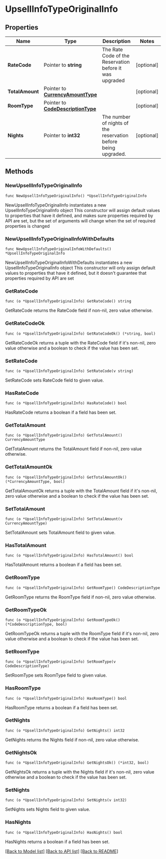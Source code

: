 # UpsellInfoTypeOriginalInfo

## Properties

Name | Type | Description | Notes
------------ | ------------- | ------------- | -------------
**RateCode** | Pointer to **string** | The Rate Code of the Reservation before it was upgraded | [optional] 
**TotalAmount** | Pointer to [**CurrencyAmountType**](CurrencyAmountType.md) |  | [optional] 
**RoomType** | Pointer to [**CodeDescriptionType**](CodeDescriptionType.md) |  | [optional] 
**Nights** | Pointer to **int32** | The number of nights of the reservation before being upgraded. | [optional] 

## Methods

### NewUpsellInfoTypeOriginalInfo

`func NewUpsellInfoTypeOriginalInfo() *UpsellInfoTypeOriginalInfo`

NewUpsellInfoTypeOriginalInfo instantiates a new UpsellInfoTypeOriginalInfo object
This constructor will assign default values to properties that have it defined,
and makes sure properties required by API are set, but the set of arguments
will change when the set of required properties is changed

### NewUpsellInfoTypeOriginalInfoWithDefaults

`func NewUpsellInfoTypeOriginalInfoWithDefaults() *UpsellInfoTypeOriginalInfo`

NewUpsellInfoTypeOriginalInfoWithDefaults instantiates a new UpsellInfoTypeOriginalInfo object
This constructor will only assign default values to properties that have it defined,
but it doesn't guarantee that properties required by API are set

### GetRateCode

`func (o *UpsellInfoTypeOriginalInfo) GetRateCode() string`

GetRateCode returns the RateCode field if non-nil, zero value otherwise.

### GetRateCodeOk

`func (o *UpsellInfoTypeOriginalInfo) GetRateCodeOk() (*string, bool)`

GetRateCodeOk returns a tuple with the RateCode field if it's non-nil, zero value otherwise
and a boolean to check if the value has been set.

### SetRateCode

`func (o *UpsellInfoTypeOriginalInfo) SetRateCode(v string)`

SetRateCode sets RateCode field to given value.

### HasRateCode

`func (o *UpsellInfoTypeOriginalInfo) HasRateCode() bool`

HasRateCode returns a boolean if a field has been set.

### GetTotalAmount

`func (o *UpsellInfoTypeOriginalInfo) GetTotalAmount() CurrencyAmountType`

GetTotalAmount returns the TotalAmount field if non-nil, zero value otherwise.

### GetTotalAmountOk

`func (o *UpsellInfoTypeOriginalInfo) GetTotalAmountOk() (*CurrencyAmountType, bool)`

GetTotalAmountOk returns a tuple with the TotalAmount field if it's non-nil, zero value otherwise
and a boolean to check if the value has been set.

### SetTotalAmount

`func (o *UpsellInfoTypeOriginalInfo) SetTotalAmount(v CurrencyAmountType)`

SetTotalAmount sets TotalAmount field to given value.

### HasTotalAmount

`func (o *UpsellInfoTypeOriginalInfo) HasTotalAmount() bool`

HasTotalAmount returns a boolean if a field has been set.

### GetRoomType

`func (o *UpsellInfoTypeOriginalInfo) GetRoomType() CodeDescriptionType`

GetRoomType returns the RoomType field if non-nil, zero value otherwise.

### GetRoomTypeOk

`func (o *UpsellInfoTypeOriginalInfo) GetRoomTypeOk() (*CodeDescriptionType, bool)`

GetRoomTypeOk returns a tuple with the RoomType field if it's non-nil, zero value otherwise
and a boolean to check if the value has been set.

### SetRoomType

`func (o *UpsellInfoTypeOriginalInfo) SetRoomType(v CodeDescriptionType)`

SetRoomType sets RoomType field to given value.

### HasRoomType

`func (o *UpsellInfoTypeOriginalInfo) HasRoomType() bool`

HasRoomType returns a boolean if a field has been set.

### GetNights

`func (o *UpsellInfoTypeOriginalInfo) GetNights() int32`

GetNights returns the Nights field if non-nil, zero value otherwise.

### GetNightsOk

`func (o *UpsellInfoTypeOriginalInfo) GetNightsOk() (*int32, bool)`

GetNightsOk returns a tuple with the Nights field if it's non-nil, zero value otherwise
and a boolean to check if the value has been set.

### SetNights

`func (o *UpsellInfoTypeOriginalInfo) SetNights(v int32)`

SetNights sets Nights field to given value.

### HasNights

`func (o *UpsellInfoTypeOriginalInfo) HasNights() bool`

HasNights returns a boolean if a field has been set.


[[Back to Model list]](../README.md#documentation-for-models) [[Back to API list]](../README.md#documentation-for-api-endpoints) [[Back to README]](../README.md)


